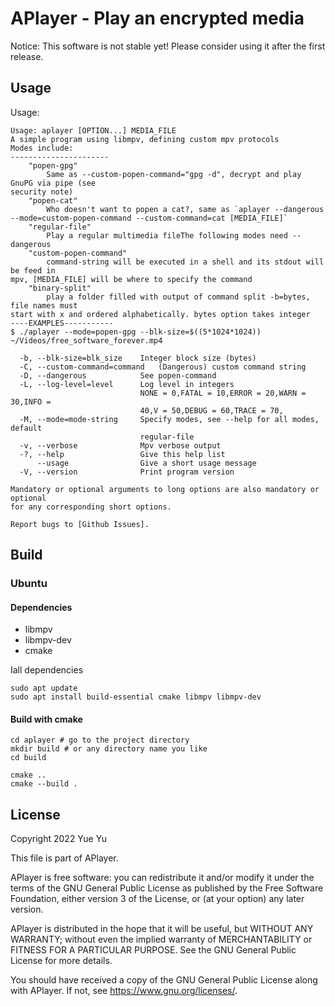 # APlayer - Play an encrypted media

Notice: This software is not stable yet! Please consider using it after the first release.

## Usage

Usage:
```
Usage: aplayer [OPTION...] MEDIA_FILE
A simple program using libmpv, defining custom mpv protocols
Modes include:
----------------------
	"popen-gpg"
		Same as --custom-popen-command="gpg -d", decrypt and play GnuPG via pipe (see
security note)
	"popen-cat"
		Who doesn't want to popen a cat?, same as `aplayer --dangerous
--mode=custom-popen-command --custom-command=cat [MEDIA_FILE]`
	"regular-file"
		Play a regular multimedia fileThe following modes need --dangerous
	"custom-popen-command"
		command-string will be executed in a shell and its stdout will be feed in
mpv, [MEDIA_FILE] will be where to specify the command
	"binary-split"
		play a folder filled with output of command split -b=bytes, file names must
start with x and ordered alphabetically. bytes option takes integer
----EXAMPLES-----------
$ ./aplayer --mode=popen-gpg --blk-size=$((5*1024*1024))
~/Videos/free_software_forever.mp4

  -b, --blk-size=blk_size    Integer block size (bytes)
  -C, --custom-command=command   (Dangerous) custom command string
  -D, --dangerous            See popen-command
  -L, --log-level=level      Log level in integers
                             NONE = 0,FATAL = 10,ERROR = 20,WARN = 30,INFO =
                             40,V = 50,DEBUG = 60,TRACE = 70,
  -M, --mode=mode-string     Specify modes, see --help for all modes, default
                             regular-file
  -v, --verbose              Mpv verbose output
  -?, --help                 Give this help list
      --usage                Give a short usage message
  -V, --version              Print program version

Mandatory or optional arguments to long options are also mandatory or optional
for any corresponding short options.

Report bugs to [Github Issues].
```

## Build

### Ubuntu

#### Dependencies
- libmpv
- libmpv-dev
- cmake

Iall dependencies

```shell
sudo apt update
sudo apt install build-essential cmake libmpv libmpv-dev
```

#### Build with cmake

```shell
cd aplayer # go to the project directory
mkdir build # or any directory name you like
cd build
```

```shell
cmake ..
cmake --build .
```


## License

Copyright 2022 Yue Yu

This file is part of APlayer.

APlayer is free software: you can redistribute it and/or modify it under the terms of the GNU General Public License as published by the Free Software Foundation, either version 3 of the License, or (at your option) any later version.

APlayer is distributed in the hope that it will be useful, but WITHOUT ANY WARRANTY; without even the implied warranty of MERCHANTABILITY or FITNESS FOR A PARTICULAR PURPOSE. See the GNU General Public License for more details.

You should have received a copy of the GNU General Public License along with APlayer. If not, see <https://www.gnu.org/licenses/>.